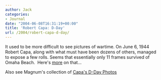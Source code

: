 ```yaml
---
author: Jack
categories:
- Journal
date: "2004-06-08T16:31:19+00:00"
title: 'Robert Capa: D-Day'
url: /2004/robert-capa-d-day/
---
```


It used to be more difficult to see pictures of wartime. On June 6, 1944 Robert Capa, along with what must have been dozens of others, managed to expose a few rolls. Seems that essentially only 11 frames survived of Omaha Beach.&nbsp; Here's [more][1] on that&#8230;

Also see Magnum's collection of [Capa's D-Day Photos][2]

 [1]: http://digitaljournalist.org/issue0406/halstead.html
 [2]: http://www.magnumphotos.com/c/htm/FramerT_MAG.aspx?Stat=Features_DocThumb&V=CDocT&E=29YL535ZXX00&DT=ALB